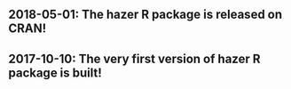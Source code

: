 ## 2018-05-01: The hazer R package is released on CRAN!

## 2017-10-10: The very first version of hazer R package is built!
